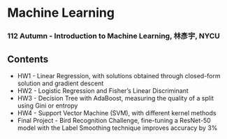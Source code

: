 # Machine Learning
### 112 Autumn - Introduction to Machine Learning, 林彥宇, NYCU
## Contents
- HW1 - Linear Regression, with solutions obtained through closed-form solution and gradient descent
- HW2 - Logistic Regression and Fisher’s Linear Discriminant
- HW3 - Decision Tree with AdaBoost, measuring the quality of a split using Gini or entropy
- HW4 - Support Vector Machine (SVM), with different kernel methods
- Final Project - Bird Recognition Challenge, fine-tuning a ResNet-50 model with the Label Smoothing technique improves accuracy by 3%
